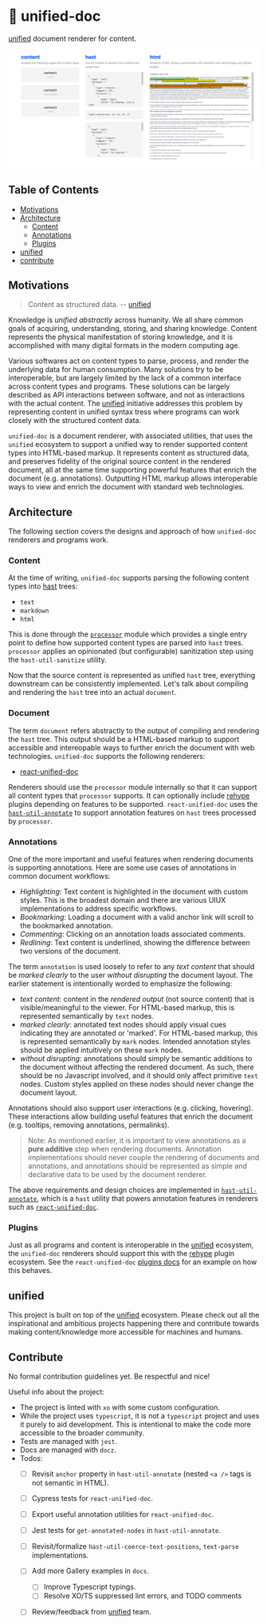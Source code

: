 # 📜 unified-doc
[unified][unified] document renderer for content.

![image](./public/unified-doc-thumbnail.png)

## Table of Contents
- [Motivations](#motivations)
- [Architecture](#architecture)
  - [Content](#content)
  - [Annotations](#annotations)
  - [Plugins](#plugins)
- [unified](#unified)
- [contribute](#contribute)


## Motivations

> Content as structured data. -- [unified][unified]

Knowledge is *unified abstractly* across humanity.  We all share common goals of acquiring, understanding, storing, and sharing knowledge.  Content represents the physical manifestation of storing knowledge, and it is accomplished with many digital formats in the modern computing age.

Various softwares act on content types to parse, process, and render the underlying data for human consumption.  Many solutions try to be interoperable, but are largely limited by the lack of a common interface across content types and programs.  These solutions can be largely described as API interactions between software, and not as interactions with the actual content.  The [unified][unified] initiative addresses this problem by representing content in unified syntax tress where programs can work closely with the structured content data.

`unified-doc` is a document renderer, with associated utilities, that uses the `unified` ecosystem to support a unified way to render supported content types into HTML-based markup.  It represents content as structured data, and preserves fidelity of the original source content in the rendered document, all at the same time supporting powerful features that enrich the document (e.g. annotations).  Outputting HTML markup allows interoperable ways to view and enrich the document with standard web technologies.


## Architecture

The following section covers the designs and approach of how `unified-doc` renderers and programs work.


### Content
At the time of writing, `unified-doc` supports parsing the following content types into [hast][hast] trees:

- `text`
- `markdown`
- `html`

This is done through the [`processor`][processor] module which provides a single entry point to define how supported content types are parsed into `hast` trees.  `processor` applies an opinionated (but configurable) sanitization step using the `hast-util-sanitize` utility.

Now that the source content is represented as unified `hast` tree, everything downstream can be consistently implemented.  Let's talk about compiling and rendering the `hast` tree into an actual `document`.


### Document
The term `document` refers abstractly to the output of compiling and rendering the `hast` tree.  This output should be a HTML-based markup to support accessible and intereopable ways to further enrich the document with web technologies.  `unified-doc` supports the following renderers:
- [react-unified-doc][react-unified-doc]

Renderers should use the `processor` module internally so that it can support all content types that `processor` supports.  It can optionally include [rehype][rehype] plugins depending on features to be supported.  `react-unified-doc` uses the [`hast-util-annotate`][hast-util-annotate] to support annotation features on `hast` trees processed by `processor`.


### Annotations

One of the more important and useful features when rendering documents is supporting annotations.  Here are some use cases of annotations in common document workflows:
- *Highlighting*: Text content is highlighted in the document with custom styles.  This is the broadest domain and there are various UIUX implementations to address specific workflows.
- *Bookmarking*: Loading a document with a valid anchor link will scroll to the bookmarked annotation.
- *Commenting*: Clicking on an annotation loads associated comments.
- *Redlining*: Text content is underlined, showing the difference between two versions of the document.

The term `annotation` is used loosely to refer to any *text content* that should be *marked clearly* to the user *without disrupting* the document layout.  The earlier statement is intentionally worded to emphasize the following:
- *text content*: content in the *rendered output* (not source content) that is visible/meaningful to the viewer.  For HTML-based markup, this is represented semantically by `text` nodes.
- *marked clearly*: annotated text nodes should apply visual cues indicating they are annotated or 'marked'.  For HTML-based markup, this is represented semantically by `mark` nodes.  Intended annotation styles should be applied intuitively on these `mark` nodes.
- *without disrupting*: annotations should simply be semantic additions to the document without affecting the rendered document.  As such, there should be no Javascript involved, and it should only affect primitive `text` nodes.  Custom styles applied on these nodes should never change the document layout.

Annotations should also support user interactions (e.g. clicking, hovering).  These interactions allow building useful features that enrich the document (e.g. tooltips, removing annotations, permalinks).

> Note: As mentioned earlier, it is important to view annotations as a **pure additive** step when rendering documents.  Annotation implementations should never couple the rendering of documents and annotations, and annotations should be represented as simple and declarative data to be used by the document renderer.

The above requirements and design choices are implemented in [`hast-util-annotate`][hast-util-annotate], which is a `hast` utility that powers annotation features in renderers such as [`react-unified-doc`][react-unified-doc].


### Plugins
Just as all programs and content is interoperable in the [unified][unified] ecosystem, the `unified-doc` renderers should support this with the [rehype][rehype] plugin ecosystem.  See the `react-unified-doc` [plugins docs][plugins] for an example on how this behaves.


## unified
This project is built on top of the [unified][unified] ecosystem.  Please check out all the inspirational and ambitious projects happening there and contribute towards making content/knowledge more accessible for machines and humans.


## Contribute
No formal contribution guidelines yet.  Be respectful and nice!

Useful info about the project:
- The project is linted with `xo` with some custom configuration.
- While the project uses `typescript`, it is not a `typescript` project and uses it purely to aid development.  This is intentional to make the code more accessible to the broader community.
- Tests are managed with `jest`.
- Docs are managed with `docz`.
- Todos:
  - [ ] Revisit `anchor` property in `hast-util-annotate` (nested `<a />` tags is not semantic in HTML).
  - [ ] Cypress tests for `react-unified-doc`.
  - [ ] Export useful annotation utilities for `react-unified-doc`.
  - [ ] Jest tests for `get-annotated-nodes` in `hast-util-annotate`.
  - [ ] Revisit/formalize `hast-util-coerce-text-positions`, `text-parse` implementations.
  - [ ] Add more Gallery examples in `docs`.
	- [ ] Improve Typescript typings.
	- [ ] Resolve XO/TS suppressed lint errors, and TODO comments
  - [ ] Review/feedback from [unified][unified] team.


<!-- Links -->
[hast]: https://github.com/syntax-tree/hast
[hast-util-annotate]: https://github.com/chrisrzhou/unified-doc/tree/master/packages/hast-util-annotate
[plugins]: https://unified-doc.netlify.com/react-unified-doc/plugins
[position]: https://github.com/syntax-tree/unist#position
[processor]: https://github.com/chrisrzhou/unified-doc/tree/master/packages/processor
[props]: https://unified-doc.netlify.com/react-unified-doc/props
[react]: https://github.com/facebook/react
[react-unified-doc]: https://github.com/chrisrzhou/unified-doc/tree/master/packages/react-unified-doc
[rehype]: https://github.com/rehypejs
[unified]: https://unifiedjs.com/
[unified-doc]: https://github.com/chrisrzhou/unified-doc
